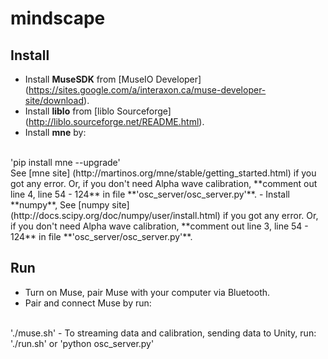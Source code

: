 # mindscape

## Install
- Install **MuseSDK** from [MuseIO Developer] (https://sites.google.com/a/interaxon.ca/muse-developer-site/download).
- Install **liblo** from [liblo Sourceforge] (http://liblo.sourceforge.net/README.html).
- Install **mne** by:
<br>
'pip install mne --upgrade'
<br>
See [mne site] (http://martinos.org/mne/stable/getting_started.html) if you got any error. 
Or, if you don't need Alpha wave calibration, **comment out line 4, line 54 - 124** in file **'osc_server/osc_server.py'**.
- Install **numpy**, See [numpy site] (http://docs.scipy.org/doc/numpy/user/install.html) if you got any error. 
Or, if you don't need Alpha wave calibration, **comment out line 3, line 54 - 124** in file **'osc_server/osc_server.py'**.

## Run 
- Turn on Muse, pair Muse with your computer via Bluetooth.
- Pair and connect Muse by run:
<br>
'./muse.sh'
- To streaming data and calibration, sending data to Unity, run:
<br>
'./run.sh' or 'python osc_server.py'
